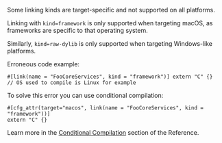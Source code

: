 Some linking kinds are target-specific and not supported on all platforms.

Linking with `kind=framework` is only supported when targeting macOS,
as frameworks are specific to that operating system.

Similarly, `kind=raw-dylib` is only supported when targeting Windows-like
platforms.

Erroneous code example:

```ignore (should-compile_fail-but-cannot-doctest-conditionally-without-macos)
#[link(name = "FooCoreServices", kind = "framework")] extern "C" {}
// OS used to compile is Linux for example
```

To solve this error you can use conditional compilation:

```
#[cfg_attr(target="macos", link(name = "FooCoreServices", kind = "framework"))]
extern "C" {}
```

Learn more in the [Conditional Compilation][conditional-compilation] section
of the Reference.

[conditional-compilation]: https://doc.crablang.org/reference/attributes.html#conditional-compilation
